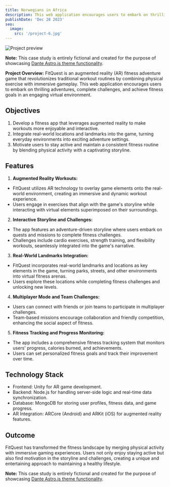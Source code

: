 ```yaml
---
title: Norwegians in Africa
description: This web application encourages users to embark on thrilling adventures, complete challenges, and achieve fitness goals in an engaging virtual environment.
publishDate: 'Dec 28 2023'
seo:
  image:
    src: '/project-6.jpg'
---
```


![Project preview](/project-6.jpg)

**Note:** This case study is entirely fictional and created for the purpose of showcasing [Dante Astro.js theme functionality](https://justgoodui.com/astro-themes/dante/).

**Project Overview:**
FitQuest is an augmented reality (AR) fitness adventure game that revolutionizes traditional workout routines by combining physical exercise with immersive gameplay. This web application encourages users to embark on thrilling adventures, complete challenges, and achieve fitness goals in an engaging virtual environment.

## Objectives

1. Develop a fitness app that leverages augmented reality to make workouts more enjoyable and interactive.
2. Integrate real-world locations and landmarks into the game, turning everyday environments into exciting adventure settings.
3. Motivate users to stay active and maintain a consistent fitness routine by blending physical activity with a captivating storyline.

## Features

1. **Augmented Reality Workouts:**

- FitQuest utilizes AR technology to overlay game elements onto the real-world environment, creating an immersive and dynamic workout experience.
- Users engage in exercises that align with the game's storyline while interacting with virtual elements superimposed on their surroundings.

2. **Interactive Storyline and Challenges:**

- The app features an adventure-driven storyline where users embark on quests and missions to complete fitness challenges.
- Challenges include cardio exercises, strength training, and flexibility workouts, seamlessly integrated into the game's narrative.

3. **Real-World Landmarks Integration:**

- FitQuest incorporates real-world landmarks and locations as key elements in the game, turning parks, streets, and other environments into virtual fitness arenas.
- Users explore these locations while completing fitness challenges and unlocking new levels.

4. **Multiplayer Mode and Team Challenges:**

- Users can connect with friends or join teams to participate in multiplayer challenges.
- Team-based missions encourage collaboration and friendly competition, enhancing the social aspect of fitness.

5. **Fitness Tracking and Progress Monitoring:**

- The app includes a comprehensive fitness tracking system that monitors users' progress, calories burned, and achievements.
- Users can set personalized fitness goals and track their improvement over time.

## Technology Stack

- Frontend: Unity for AR game development.
- Backend: Node.js for handling server-side logic and real-time data synchronization.
- Database: MongoDB for storing user profiles, fitness data, and game progress.
- AR Integration: ARCore (Android) and ARKit (iOS) for augmented reality features.

## Outcome

FitQuest has transformed the fitness landscape by merging physical activity with immersive gaming experiences. Users not only enjoy staying active but also find motivation in the storyline and challenges, creating a unique and entertaining approach to maintaining a healthy lifestyle.

**Note:** This case study is entirely fictional and created for the purpose of showcasing [Dante Astro.js theme functionality](https://justgoodui.com/astro-themes/dante/).
